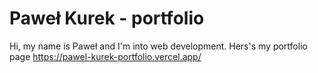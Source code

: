 # Paweł Kurek - portfolio

Hi, my name is Paweł and I'm into web development. Hers's my portfolio page https://pawel-kurek-portfolio.vercel.app/
